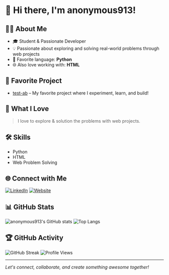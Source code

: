 # 👋 Hi there, I'm anonymous913!

## 👨‍💻 About Me

- 🎓 Student & Passionate Developer
- 💡 Passionate about exploring and solving real-world problems through web projects
- 🐍 Favorite language: **Python**
- 🌐 Also love working with: **HTML**

## 🚀 Favorite Project

- [test-ab](https://github.com/anonymous913/test-ab) – My favorite project where I experiment, learn, and build!

## 🌱 What I Love

> I love to explore & solution the problems with web projects.

## 🛠️ Skills

- Python
- HTML
- Web Problem Solving

## 🌐 Connect with Me

[![LinkedIn](https://img.shields.io/badge/LinkedIn-Connect-blue?style=flat&logo=linkedin)](https://www.linkedin.com/in/mahfuz913)
[![Website](https://img.shields.io/badge/Website-Visit-green?style=flat&logo=google-chrome)](https://mahfuzweb.netlify.app)

## 📊 GitHub Stats

![anonymous913's GitHub stats](https://github-readme-stats.vercel.app/api?username=anonymous913&show_icons=true&theme=radical)
![Top Langs](https://github-readme-stats.vercel.app/api/top-langs/?username=anonymous913&layout=compact&theme=radical)

## 🏆 GitHub Activity

![GitHub Streak](https://streak-stats.demolab.com/?user=anonymous913&theme=radical)
![Profile Views](https://komarev.com/ghpvc/?username=anonymous913&color=blue)

---

*Let's connect, collaborate, and create something awesome together!*
<!---
anonymous913/anonymous913 is a ✨ special ✨ repository because its `README.md` (this file) appears on your GitHub profile.
You can click the Preview link to take a look at your changes.
--->
